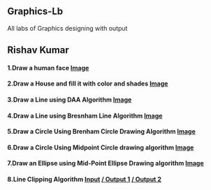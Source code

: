 ## Graphics-Lb
All labs of Graphics designing with output
## Rishav Kumar

#### 1.Draw a human face [Image](https://github.com/Rishav9852Kumar/Graphics-Lb/blob/main/image/1.png)
#### 2.Draw a House and fill it with color and shades [Image](https://github.com/Rishav9852Kumar/Graphics-Lb/blob/main/image/2.png)
#### 3.Draw a Line using DAA Algorithm [Image](https://github.com/Rishav9852Kumar/Graphics-Lb/blob/main/image/3.png)
#### 4.Draw a Line using Bresnham Line Algorithm [Image](https://github.com/Rishav9852Kumar/Graphics-Lb/blob/main/image/4.png)
#### 5.Draw a Circle Using Brenham Circle Drawing Algorithm [Image](https://github.com/Rishav9852Kumar/Graphics-Lb/blob/main/image/5.PNG)
#### 6.Draw a Circle Using Midpoint Circle drawing algorithm [Image](https://github.com/Rishav9852Kumar/Graphics-Lb/blob/main/image/6.PNG)
#### 7.Draw an Ellipse using Mid-Point Ellipse Drawing algorithm [Image](https://github.com/Rishav9852Kumar/Graphics-Lb/blob/main/image/7.png)
#### 8.Line Clipping Algorithm [Input](https://github.com/Rishav9852Kumar/Graphics-Lb/blob/main/image/8.1.PNG)   [/ Output 1](https://github.com/Rishav9852Kumar/Graphics-Lb/blob/main/image/8.2.PNG) [/ Output 2](https://github.com/Rishav9852Kumar/Graphics-Lb/blob/main/image/8.3.PNG)


